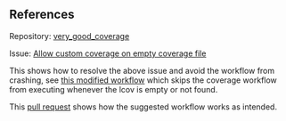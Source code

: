 ## References

Repository: [very_good_coverage](https://github.com/invertase/dart_custom_lint)

Issue: [Allow custom coverage on empty coverage file](https://github.com/VeryGoodOpenSource/very_good_coverage/issues/167)

This shows how to resolve the above issue and avoid the workflow from crashing, see [this modified workflow](.github/workflows/main.yaml) which skips the coverage workflow from executing whenever the lcov is empty or not found.

This [pull request](https://github.com/alestiago/issues/pull/2) shows how the suggested workflow works as intended.
